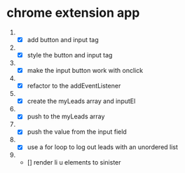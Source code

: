 # chrome extension app

1. - [x] add button and input tag
2. - [x] style the button and input tag
3. - [x] make the input button work with onclick
4. - [x] refactor to the addEventListener
5. - [x] create the myLeads array and inputEl
6. - [x] push to the myLeads array
7. - [x] push the value from the input field
8. - [x] use a for loop to log out leads with an unordered list
9. - [] render li u elements to sinister
